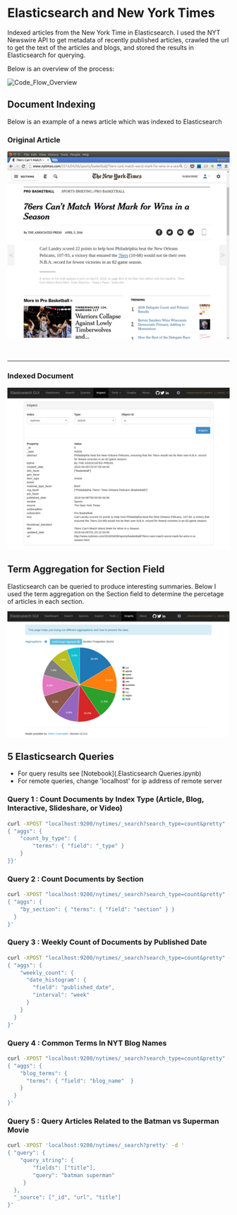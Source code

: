 # Elasticsearch and New York Times

Indexed articles from the New York Time in Elasticsearch. I used the NYT Newswire API to get metadata of recently published articles, crawled the url to get the text of the articles and blogs, and stored the results in Elasticsearch for querying.

Below is an overview of the process:

![Code_Flow_Overview](./img/Hw12_Overview.png)

## Document Indexing

Below is an example of a news article which was indexed to Elasticsearch

### Original Article

![Original Article](./img/NYT_article.png)

<br>

---

### Indexed Document

![Indexed Document](./img/NYT_indexed_doc.png)

## Term Aggregation for Section Field

Elasticsearch can be queried to produce interesting summaries. Below I used the term aggregation on the Section field to determine the percetage of articles in each section.

![Section Distribution](./img/NYT_SectionTermAgg.png)


## 5 Elasticsearch Queries

- For query results see [Notebook](.Elasticsearch Queries.ipynb)
- For remote queries, change 'localhost' for ip address of remote server

### Query 1 : Count Documents by Index Type (Article, Blog, Interactive, Slideshare, or Video)
```bash
curl -XPOST "localhost:9200/nytimes/_search?search_type=count&pretty" -d '
{ "aggs": { 
    "count_by_type": {
        "terms": { "field": "_type" }
    }
}}'
```

### Query 2 : Count Documents by Section
```bash
curl -XPOST "localhost:9200/nytimes/_search?search_type=count&pretty" -d '
{ "aggs": {
    "by_section": { "terms": { "field": "section" } }
  }
}'
```

### Query 3 : Weekly Count of Documents by Published Date
```bash
curl -XPOST "localhost:9200/nytimes/_search?search_type=count&pretty" -d '
{ "aggs": {
    "weekly_count": {
      "date_histogram": {
        "field": "published_date",
        "interval": "week"
      }
    }
  }
}'
```

### Query 4 : Common Terms In NYT Blog Names
```bash
curl -XPOST "localhost:9200/nytimes/_search?search_type=count&pretty" -d '
{ "aggs": {
    "blog_terms": {
      "terms": { "field": "blog_name"  }
    }
  }
}'
```

### Query 5 : Query Articles Related to the Batman vs Superman Movie
```bash
curl -XPOST 'localhost:9200/nytimes/_search?pretty' -d '
{ "query": { 
    "query_string": {
        "fields": ["title"],
        "query": "batman superman"
     }
  },
  "_source": ["_id", "url", "title"] 
}'
```
